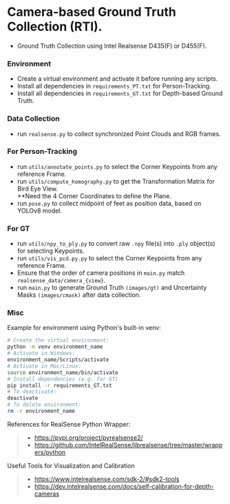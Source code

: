 # Camera-based Ground Truth Collection (RTI).
- Ground Truth Collection using Intel Realsense D435(F) or D455(F).

### Environment
- Create a virtual environment and activate it before running any scripts.
- Install all dependencies in `requirements_PT.txt` for Person-Tracking. 
- Install all dependencies in `requirements_GT.txt` for Depth-based Ground Truth.

### Data Collection
- run ` realsense.py ` to collect synchronized Point Clouds and RGB frames.

### For Person-Tracking
- run ` utils/annotate_points.py ` to select the Corner Keypoints from any reference Frame. 
- run ` utils/compute_homography.py ` to get the Transformation Matrix for Bird Eye View.  
  **Need the 4 Corner Coordinates to define the Plane.   
- run ` pose.py ` to collect midpoint of feet as position data, based on YOLOv8 model. 

### For GT
- run `utils/npy_to_ply.py` to convert raw `.npy` file(s) into `.ply` object(s) for selecting Keypoints.
- run `utils/vis_pcd.py.py` to select the Corner Keypoints from any reference Frame.
- Ensure that the order of camera positions in `main.py` match `realsense_data/camera_{view}`. 
- run ` main.py ` to generate Ground Truth `(images/gt)` and Uncertainty Masks `(images/cmask)` after data collection. 
  
### Misc

Example for environment using Python's built-in venv:
  ```bash
  # Create the virtual environment:
  python -m venv environment_name
  # Activate in Windows:
  environment_name/Scripts/activate
  # Activate in Mac/Linux:
  source environment_name/bin/activate
  # Install dependencies (e.g. for GT)
  pip install -r requirements_GT.txt
  # To deactivate:
  deactivate
  # To delete environment:
  rm -r environment_name
  ```

References for RealSense Python Wrapper: 
> - https://pypi.org/project/pyrealsense2/
> - https://github.com/IntelRealSense/librealsense/tree/master/wrappers/python

Useful Tools for Visualization and Calibration
> - https://www.intelrealsense.com/sdk-2/#sdk2-tools
> - https://dev.intelrealsense.com/docs/self-calibration-for-depth-cameras
